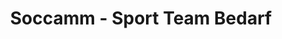 ---
title: "Soccamm - Sport Team Bedarf"
url: /unterschleissheim/soccamm-sport-team-bedarf/
shop: Sport
---